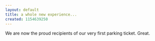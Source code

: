 ```yaml
---
layout: default
title: a whole new experience...
created: 1154639250
---
```

We are now the proud recipients of our very first parking ticket. Great.
